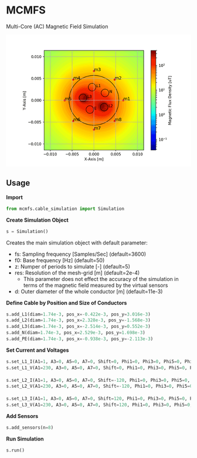 # MCMFS
Multi-Core (AC) Magnetic Field Simulation

![](assets/Balanced.gif)

## Usage
**Import**

````python
from mcmfs.cable_simulation import Simulation
````

**Create Simulation Object**
````python
s = Simulation()
````
Creates the main simulation object with default parameter:
- fs: Sampling frequency [Samples/Sec] (default=3600)
- f0: Base frequency [Hz] (default=50)
- z: Numper of periods to simulate [-] (default=5)
- res: Resolution of the mesh-grid [m] (default=2e-4) 
    - This parameter does not effect the accuracy of the simulation in terms of the magnetic field measured by the virtual sensors
- d: Outer diameter of the whole conductor [m] (default=11e-3)

**Define Cable by Position and Size of Conductors**
````python
s.add_L1(diam=1.74e-3, pos_x=-0.422e-3, pos_y=3.016e-3)
s.add_L2(diam=1.74e-3, pos_x=2.328e-3, pos_y=-1.568e-3)
s.add_L3(diam=1.74e-3, pos_x=-2.514e-3, pos_y=0.552e-3)
s.add_N(diam=1.74e-3, pos_x=2.529e-3, pos_y=1.698e-3)
s.add_PE(diam=1.74e-3, pos_x=-0.938e-3, pos_y=-2.113e-3)
````
**Set Current and Voltages**
````python
s.set_L1_I(A1=1, A3=0, A5=0, A7=0, Shift=0, Phi1=0, Phi3=0, Phi5=0, Phi7=0)
s.set_L1_V(A1=230, A3=0, A5=0, A7=0, Shift=0, Phi1=0, Phi3=0, Phi5=0, Phi7=0)

s.set_L2_I(A1=1, A3=0, A5=0, A7=0, Shift=-120, Phi1=0, Phi3=0, Phi5=0, Phi7=0)
s.set_L2_V(A1=230, A3=0, A5=0, A7=0, Shift=-120, Phi1=0, Phi3=0, Phi5=0, Phi7=0)

s.set_L3_I(A1=1, A3=0, A5=0, A7=0, Shift=120, Phi1=0, Phi3=0, Phi5=0, Phi7=0)
s.set_L3_V(A1=230, A3=0, A5=0, A7=0, Shift=120, Phi1=0, Phi3=0, Phi5=0, Phi7=0)
````
**Add Sensors**
````python
s.add_sensors(n=8)
````
**Run Simulation**
````python
s.run()
````